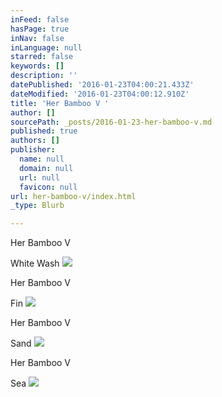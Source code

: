 ```yaml
---
inFeed: false
hasPage: true
inNav: false
inLanguage: null
starred: false
keywords: []
description: ''
datePublished: '2016-01-23T04:00:21.433Z'
dateModified: '2016-01-23T04:00:12.910Z'
title: 'Her Bamboo V '
author: []
sourcePath: _posts/2016-01-23-her-bamboo-v.md
published: true
authors: []
publisher:
  name: null
  domain: null
  url: null
  favicon: null
url: her-bamboo-v/index.html
_type: Blurb

---
```

Her Bamboo V

White Wash
![](https://the-grid-user-content.s3-us-west-2.amazonaws.com/d97d5638-8331-4592-8e55-4e91cf7cf7b3.jpg)

Her Bamboo V

Fin
![](https://the-grid-user-content.s3-us-west-2.amazonaws.com/6d37e23f-74ca-474b-a979-60045637e6fb.jpg)

Her Bamboo V

Sand
![](https://the-grid-user-content.s3-us-west-2.amazonaws.com/96610ffc-ff02-4f13-8494-29eb3323023b.jpg)

Her Bamboo V

Sea
![](https://the-grid-user-content.s3-us-west-2.amazonaws.com/36f23143-af1b-4c6c-bc09-caebab0e6102.jpg)